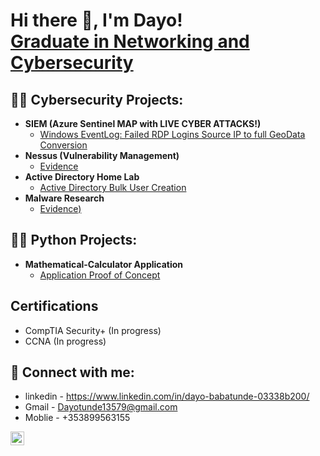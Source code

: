 <h1>Hi there 👋, I'm Dayo! <br/><a href="https://www.linkedin.com/in/dayo-babatunde-03338b200/">Graduate in Networking and Cybersecurity</a></h1>

<h2>👨‍💻 Cybersecurity Projects:</h2>

- <b>SIEM (Azure Sentinel MAP with LIVE CYBER ATTACKS!)</b>
  - [Windows EventLog: Failed RDP Logins Source IP to full GeoData Conversion](https://github.com/dayzzy5/SIEM-Project)
- <b>Nessus (Vulnerability Management)</b>
  - [Evidence](https://github.com/dayzzy5/Nessus-Vulnerability-Management-)
- <b>Active Directory Home Lab</b>
  - [Active Directory Bulk User Creation](https://github.com/dayzzy5/ActiveDirectoryHomeLab)
- <b>Malware Research</b>
  - [Evidence)](https://github.com/dayzzy5/Malware-Research)
 
<h2>👨‍💻 Python Projects:</h2>

- <b>Mathematical-Calculator Application</b>
  - [Application Proof of Concept](https://github.com/dayzzy5/Mathematicial-Calculator)

<h2>Certifications</h2>

- CompTIA Security+ (In progress)
- CCNA (In progress)

<h2> 🤳 Connect with me:</h2>

- linkedin - https://www.linkedin.com/in/dayo-babatunde-03338b200/
- Gmail    - Dayotunde13579@gmail.com
- Moblie   - +353899563155

[<img align="left" alt="DayoBabatunde | LinkedIn" width="22px" src="https://cdn.jsdelivr.net/npm/simple-icons@v3/icons/linkedin.svg" />][linkedin]

[linkedin]: https://www.linkedin.com/in/dayo-babatunde-03338b200/

<!--
**dayzzy5/dayzzy5** is a ✨ _special_ ✨ repository because its `README.md` (this file) appears on your GitHub profile.

Here are some ideas to get you started:

- 🔭 I’m currently working on ...
- 🌱 I’m currently learning ...
- 👯 I’m looking to collaborate on ...
- 🤔 I’m looking for help with ...
- 💬 Ask me about ...
- 📫 How to reach me: ...
- 😄 Pronouns: ...
- ⚡ Fun fact: ...
-->
